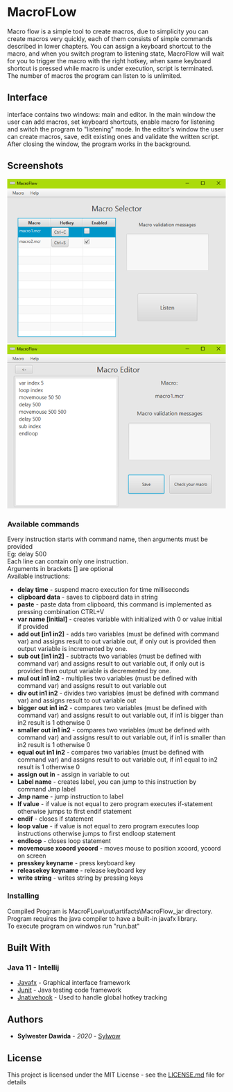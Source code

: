 # MacroFLow
Macro flow is a simple tool to create macros, due to simplicity you can create macros very quickly, each of them consists of simple commands described in lower chapters. You can assign a keyboard shortcut to the macro, and when you switch program to listening state, MacroFlow will wait for you to trigger the macro with the right hotkey, when same keyboard shortcut is pressed while macro is under execution, script is terminated. The number of macros the program can listen to is unlimited.

## Interface
interface contains two windows: main and editor. In the main window the user can add macros, set keyboard shortcuts, enable macro for listening and switch the program to "listening" mode. In the editor's window the user can create macros, save, edit existing ones and validate the written script. After closing the window, the program works in the background.
## Screenshots
![main](screenShots/main.PNG)
![editor](screenShots/editor.PNG)
### Available commands
Every instruction starts with command name, then arguments must be provided<br>
Eg: delay 500<br>
Each line can contain only one instruction.<br>
Arguments in brackets [] are optional <br>
Available instructions:<br>
* **delay time** - suspend macro execution for time milliseconds
* **clipboard data** - saves to clipboard data in string
* **paste** - paste data from clipboard, this command is implemented as pressing combination CTRL+V
* **var name [initial]** - creates variable with initialized with 0 or value initial if provided
* **add out [in1 in2]** - adds two variables (must be defined with command var) and assigns result to out variable out, if only out is provided then output variable is incremented by one.
* **sub out [in1 in2]** - subtracts two variables (must be defined with command var) and assigns result to out variable out, if only out is provided then output variable is decremented by one.
* **mul out in1 in2** - multiplies  two variables (must be defined with command var) and assigns result to out variable out
* **div out in1 in2** - divides  two variables (must be defined with command var) and assigns result to out variable out
* **bigger out in1 in2** - compares two variables (must be defined with command var) and assigns result to out variable out, if in1 is bigger than in2 result is 1 otherwise 0
* **smaller out in1 in2** - compares two variables (must be defined with command var) and assigns result to out variable out, if in1 is smaller than in2 result is 1 otherwise 0
* **equal out in1 in2** - compares two variables (must be defined with command var) and assigns result to out variable out, if in1 equal to in2 result is 1 otherwise 0
* **assign out in** - assign in variable to out
* **Label name** - creates label, you can jump to this instruction by command Jmp label
* **Jmp name** - jump instruction to label
* **If value** - if value is not equal to zero program executes if-statement otherwise jumps to first endif statement
* **endif** - closes if statement
* **loop value** - if value is not equal to zero program executes loop instructions otherwise jumps to first endloop statement
* **endloop** - closes loop statement
* **movemouse xcoord ycoord** - moves mouse to position xcoord, ycoord on screen
* **presskey keyname** - press keyboard key
* **releasekey keyname** - release keyboard key
* **write string** - writes string by pressing keys

### Installing
Compiled Program is MacroFLow\out\artifacts\MacroFlow_jar directory. Program requires the java compiler to have a built-in javafx library.<br>
To execute program on windwos run "run.bat"

## Built With

### Java 11 - Intellij
* [Javafx](https://gluonhq.com/products/javafx/) - Graphical interface framework
* [Junit](https://junit.org/junit5/) - Java testing code framework
* [Jnativehook](https://github.com/kwhat/jnativehook) - Used to handle global hotkey tracking

## Authors

* **Sylwester Dawida** - *2020* - [Sylwow](https://github.com/Sylwow)

## License

This project is licensed under the MIT License - see the [LICENSE.md](LICENSE.md) file for details

